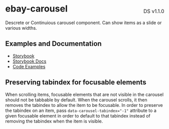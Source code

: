 <h1 style="display: flex; justify-content: space-between; align-items: center;">
    <span>
        ebay-carousel
    </span>
    <span style="font-weight: normal; font-size: medium; margin-bottom: -15px;">
        DS v1.1.0
    </span>
</h1>

Descrete or Continuious carousel component. Can show items as a slide or various widths.

## Examples and Documentation

-   [Storybook](https://ebay.github.io/ebayui-core/?path=/story/navigation-disclosure-ebay-carousel)
-   [Storybook Docs](https://ebay.github.io/ebayui-core/?path=/docs/navigation-disclosure-ebay-carousel)
-   [Code Examples](https://github.com/eBay/ebayui-core/tree/master/src/components/ebay-carousel/examples)

## Preserving tabindex for focusable elements

When scrolling items, focusable elements that are not visible in the carousel should not be tabbable by default. When the carousel scrolls, it then removes the tabindex to allow the item to be focusable.
In order to preserve the tabindex on an item, pass `data-carousel-tabindex="-1"` attribute to a given focusable element in order to default to that tabindex instead of removing the tabindex when the item is visible.
